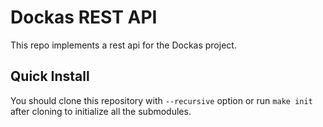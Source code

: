 # Dockas REST API

This repo implements a rest api for the Dockas project.

## Quick Install

You should clone this repository with `--recursive` option or run `make init` after cloning to initialize all the submodules.